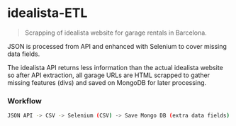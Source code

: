 # idealista-ETL
>Scrapping of idealista website for garage rentals in Barcelona.

JSON is processed from API and enhanced with Selenium to cover missing data fields.

The idealista API returns less information than the actual idealista website so after API extraction, all garage URLs are HTML scrapped to gather missing features (divs) and saved on MongoDB for later processing.

### Workflow
``` bash
JSON API -> CSV -> Selenium (CSV) -> Save Mongo DB (extra data fields) -> Mongo DB info merge with CSV
```
